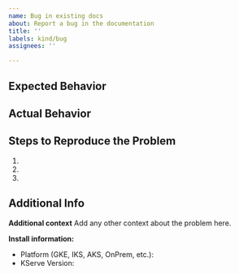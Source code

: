 ```yaml
---
name: Bug in existing docs
about: Report a bug in the documentation
title: ''
labels: kind/bug
assignees: ''

---
```


<!-- If you're reporting a bug with KServe itself, open the bug in the corresponding repo. IE., https://github.com/kserve/kserve for an issue with serving. -->
## Expected Behavior


## Actual Behavior


## Steps to Reproduce the Problem

1.
1.
1.

## Additional Info
**Additional context**
Add any other context about the problem here.

**Install information:**
 - Platform (GKE, IKS, AKS, OnPrem, etc.):
 - KServe Version:

